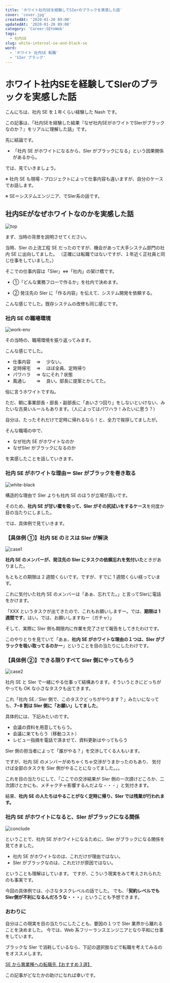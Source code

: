 ```yaml
---
title: 'ホワイト社内SEを経験してSIerのブラックを実感した話'
cover: 'cover.jpg'
createdAt: '2020-01-20 09:00'
updatedAt: '2020-01-20 09:00'
category: 'Career:SEtoWeb'
tags:
  - 社内SE
slug: white-internal-se-and-black-se
word:
  - 'ホワイト 社内SE 転職'
  - 'SIer ブラック'
---
```


# ホワイト社内SEを経験してSIerのブラックを実感した話

こんにちは、社内 SE を１年くらい経験した Nash です。

この記事は、「社内SEを経験した結果『なぜ社内SEがホワイトでSIerがブラックなのか？』をリアルに理解した話」です。

先に結論です。

- 「社内 SE がホワイトになるから、SIer がブラックになる」という因果関係があるから。

では、見ていきましょう。

※ 社内 SE も現場・プロジェクトによって仕事内容も違いますが、自分のケースでお話します。

※ SE＝システムエンジニア、でSIer系の話です。

## 社内SEがなぜホワイトなのかを実感した話

![top](./cover.jpg)

まず、当時の背景を説明させてください。

当時、SIer の上流工程 SE だったのですが、機会があって大手システム部門の社内 SE に出向してました。
（正確には転職ではないですが、１年近く正社員と同じ仕事をしていました。）

そこでの仕事内容は「SIer」⇔「社内」の架け橋です。

- ①「どんな業務フローで作るか」を社内で決めます。

- ② 発注先の SIer に「作る内容」を伝えて、システム開発を依頼する。

こんな感じでした。既存システムの改修も同じ感じです。

### 社内 SE の職場環境

![work-env](./1_env.jpg)

その当時の、職場環境を振り返ってみます。

こんな感じでした。

- 仕事内容　 ⇒ 　少ない。
- 定時帰宅　 ⇒ 　ほぼ全員、定時帰り
- パワハラ　 ⇒   なにそれ？状態
- 風通し　　 ⇒ 　良い。部長に提案とかしてた。

俗に言うホワイトですね。

ただ、朝に事業部長・部長・副部長に「あいさつ回り」をしないといけない、みたいな古臭いルールもあります。（人によってはパワハラ！みたいに思う？）

自分は、たったそれだけで定時に帰れるなら！と、全力で挨拶してましたが。

そんな職場の中で、

- なぜ社内 SE がホワイトなのか
- なぜSIer がブラックになるのか

を実感したことを話していきます。

### 社内 SE がホワイトな理由＝ SIer がブラックを巻き取る

![white-black](./2_reason.jpg)

構造的な理由で SIer よりも社内 SE のほうが立場が高いです。

そのため、**社内 SE が甘い蜜を吸って、SIer がその尻拭いをするケース**を何度か目の当たりにしました。

では、具体例で見ていきます。

### 【具体例 ①】社内 SE のミスは SIer が解決

![case1](./3_case1.jpg)

**社内 SE のメンバーが、発注先の SIer にタスクの依頼忘れを気付いた**ときがありました。

もともとの期限は 2 週間くらいです。ですが、すでに 1 週間くらい経っています。

これに気付いた社内 SE のメンバーは「あぁ、忘れてた。」と言ってSIerに電話をかけます。

「XXX というタスクが出てきたので、これもお願いしますー。では、**期限は 1 週間です**。はい。では、お願いしますねー（ガチャ）」

そして、実際に SIer 側も期限内に作業を完了させて報告をしてきたわけです。

このやりとりを見ていて「あぁ、**社内 SE がホワイトな理由の１つは、SIer がブラックを吸い取ってるのかー**」ということを目の当たりにしたわけです。

### 【具体例 ②】できる限りすべて SIer 側にやってもらう

![case2](./4_case2.jpg)

社内 SE と SIer で一緒にやる仕事って結構あります。そういうときにどっちがやっても OK な小さなタスクも出てきます。

これ「社内 SE／SIer 側で、このタスクどっちがやります？」みたいになっても、**7~8 割は SIer 側に「お願い」してました**。

具体的には、下記みたいのです。

- 会議の資料を用意してもらう。
- 会議に来てもらう（移動コスト）
- レビュー指摘を電話で済ませて、資料更新はやってもらう

SIer 側の担当者によって「誰がやる？」を交渉してくる人もいます。

ですが、社内 SE のメンバーがめちゃくちゃ交渉がうまかったのもあり、
気付けば全部のタスクを SIer 側がやることになってました。。。

これを目の当たりにして、「ここでの交渉結果が SIer 側の一次請けどころか、二次請けとかにも、メチャクチャ影響するんだよな・・・」と気付きます。

結果、**社内 SE の人たちはやることがなく定時に帰り、SIer では残業が行われます。**

### 社内 SE がホワイトになると、SIer がブラックになる関係

![conclude](./5_conclude.jpg)

ということで、社内 SE がホワイトになるために、SIer がブラックになる関係を見てきました。

- 社内 SE がホワイトなのは、これだけが理由ではない。
- SIer がブラックなのは、これだけが原因ではない。

ということも理解はしています。
ですが、こういう現実をみて考えされられたのも事実です。

今回の具体例では、小さなタスクレベルの話でした。
でも、「**契約レベルでもSIer側が不利になるんだろうな・・・**」ということも予想できます。

### おわりに

自分はこの現実を目の当たりにしたことも、要因の１つで SIer 業界から離れることを決めました。
今では、Web 系フリーランスエンジニアとなり平和に仕事をしています。

ブラックな SIer で消耗しているなら、下記の選択肢などで転職を考えてみるのをオススメします。

[SE から異業種への転職先【おすすめ３選】](/recommend-job-change-choices-from-se)

この記事がどなたかの助けになれば幸いです。
